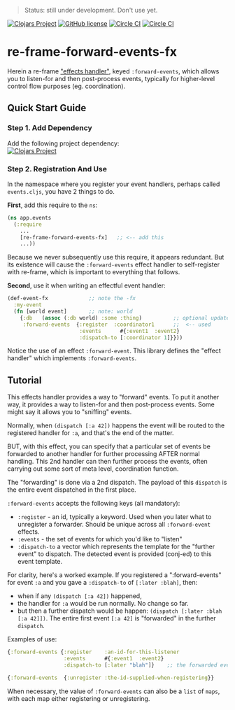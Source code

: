 > Status:  still under development. Don't use yet.

[![Clojars Project](https://img.shields.io/clojars/v/re-frame-forward-events-fx/latest-version.svg)](https://clojars.org/re-frame-forward-events-fx)
[![GitHub license](https://img.shields.io/github/license/Day8/re-frame-forward-events-fx.svg)](license.txt)
[![Circle CI](https://circleci.com/gh/Day8/re-frame-forward-events-fx/tree/master.svg?style=shield&circle-token=:circle-ci-badge-token)](https://circleci.com/gh/Day8/re-frame-forward-events-fx/tree/master)
[![Circle CI](https://circleci.com/gh/Day8/re-frame-forward-events-fx/tree/develop.svg?style=shield&circle-token=:circle-ci-badge-token)](https://circleci.com/gh/Day8/re-frame-forward-events-fx/tree/develop)
<!--
[![Sample Project](https://img.shields.io/badge/project-example-ff69b4.svg)](https://github.com/Day8/re-frame-forward-events-fx/sample)
-->

# re-frame-forward-events-fx

Herein a re-frame ["effects handler"](https://github.com/Day8/re-frame/wiki/Effectful-Event-Handlers), keyed
`:forward-events`, which allows you to listen-for and then post-process events, typically for higher-level 
control flow purposes (eg. coordination).

## Quick Start Guide

### Step 1. Add Dependency

Add the following project dependency:  
[![Clojars Project](https://img.shields.io/clojars/v/re-frame-forward-events-fx/latest-version.svg)](https://clojars.org/re-frame-async-flow-fx)

### Step 2. Registration And Use

In the namespace where you register your event handlers, perhaps called `events.cljs`, you have 2 things to do.

**First**, add this require to the `ns`:
```clj
(ns app.events
  (:require 
    ...
    [re-frame-forward-events-fx]   ;; <-- add this
    ...))
```


Because we never subsequently use this require, it 
appears redundant.  But its existence will cause the `:forward-events` effect 
handler to self-register with re-frame, which is important
to everything that follows.

**Second**, use it when writing an effectful event handler: 
```clj
(def-event-fx             ;; note the -fx
  :my-event
  (fn [world event]       ;; note: world
    {:db   (assoc (:db world) :some :thing)          ;; optional update to db
     :forward-events  {:register  :coordinator1      ;;  <-- used
                       :events      #{:event1  :event2}
                       :dispatch-to [:coordinator 1]}}))
```

Notice the use of an effect `:forward-event`.  This library defines the "effect handler" which implements `:forward-events`. 

## Tutorial 

This effects handler provides a way to "forward" events. To put it another way, 
it provides a way to listen-for and then post-process events. Some might say it allows you to "sniffing" events.

Normally, when `(dispatch [:a 42])` happens the event will be routed to
the registered handler for `:a`, and that's the end of the matter.

BUT, with this effect, you can specify that a particular set of events be
forwarded to another handler for further processing AFTER normal handling.
This  2nd handler can then further process the events, often carrying out 
some sort of meta level, coordination function. 

The "forwarding" is done via a 2nd dispatch. The payload of this `dispatch`
is the entire event dispatched in the first place. 

`:forward-events` accepts the following keys (all mandatory):
  - `:register` - an id, typically a keyword. Used when you later what to unregister a forwarder. Should be unique across all `:forward-event` effects.
  - `:events` - the set of events for which you'd like to "listen"
  - `:dispatch-to` a vector which represents the template for the "further event" to dispatch.  The 
    detected event is provided (conj-ed) to this event template.

For clarity, here's a worked example. If you registered a ":forward-events" for event `:a`  and you gave a `:dispatch-to` of `[:later :blah]`, then:
  - when if any `(dispatch [:a 42])` happened, 
  - the handler for `:a` would be run normally. No change so far. 
  - but then a further dispatch would be happen:  `(dispatch [:later :blah [:a 42]])`. The entire first event `[:a 42]` is "forwarded" in the further `dispatch`.

Examples of use:
```clj
{:forward-events {:register    :an-id-for-this-listener
                  :events      #{:event1  :event2}
                  :dispatch-to [:later "blah"]}    ;; the forwarded event is conj to the end of this event vec
```

```clj
{:forward-events  {:unregister :the-id-supplied-when-registering}}
```

When necessary, the value of `:forward-events` can also be a `list` of `maps`, 
with each map either registering or unregistering. 

